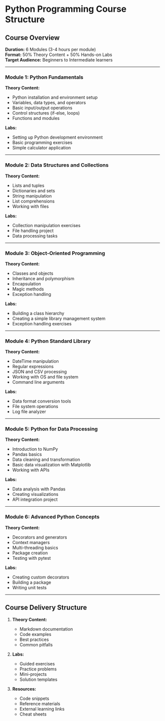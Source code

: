 # Python Programming Course Structure

## Course Overview
**Duration:** 6 Modules (3-4 hours per module)  
**Format:** 50% Theory Content + 50% Hands-on Labs  
**Target Audience:** Beginners to Intermediate learners  

---

### Module 1: Python Fundamentals
**Theory Content:**
- Python installation and environment setup
- Variables, data types, and operators
- Basic input/output operations
- Control structures (if-else, loops)
- Functions and modules

**Labs:**
- Setting up Python development environment
- Basic programming exercises
- Simple calculator application

---

### Module 2: Data Structures and Collections
**Theory Content:**
- Lists and tuples
- Dictionaries and sets
- String manipulation
- List comprehensions
- Working with files

**Labs:**
- Collection manipulation exercises
- File handling project
- Data processing tasks

---

### Module 3: Object-Oriented Programming
**Theory Content:**
- Classes and objects
- Inheritance and polymorphism
- Encapsulation
- Magic methods
- Exception handling

**Labs:**
- Building a class hierarchy
- Creating a simple library management system
- Exception handling exercises

---

### Module 4: Python Standard Library
**Theory Content:**
- DateTime manipulation
- Regular expressions
- JSON and CSV processing
- Working with OS and file system
- Command line arguments

**Labs:**
- Data format conversion tools
- File system operations
- Log file analyzer

---

### Module 5: Python for Data Processing
**Theory Content:**
- Introduction to NumPy
- Pandas basics
- Data cleaning and transformation
- Basic data visualization with Matplotlib
- Working with APIs

**Labs:**
- Data analysis with Pandas
- Creating visualizations
- API integration project

---

### Module 6: Advanced Python Concepts
**Theory Content:**
- Decorators and generators
- Context managers
- Multi-threading basics
- Package creation
- Testing with pytest

**Labs:**
- Creating custom decorators
- Building a package
- Writing unit tests

---

## Course Delivery Structure
1. **Theory Content:**
   - Markdown documentation
   - Code examples
   - Best practices
   - Common pitfalls

2. **Labs:**
   - Guided exercises
   - Practice problems
   - Mini-projects
   - Solution templates

3. **Resources:**
   - Code snippets
   - Reference materials
   - External learning links
   - Cheat sheets

